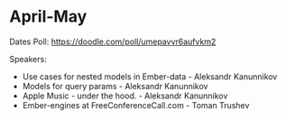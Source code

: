 # April-May

Dates Poll: https://doodle.com/poll/umepavvr6aufvkm2

Speakers: 
- Use cases for nested models in Ember-data - Aleksandr Kanunnikov
- Models for query params - Aleksandr Kanunnikov
- Apple Music - under the hood. - Aleksandr Kanunnikov
- Ember-engines at FreeConferenceCall.com - Toman Trushev
